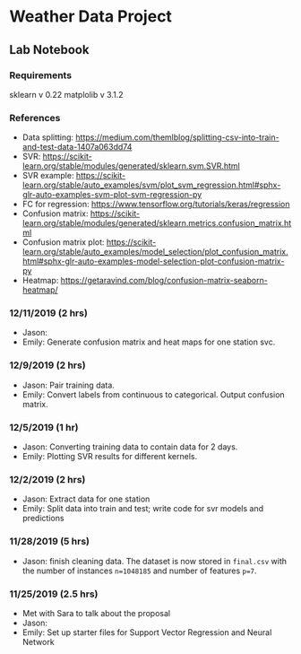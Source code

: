# Weather Data Project

## Lab Notebook

### Requirements
sklearn v 0.22
matplolib v 3.1.2

### References
- Data splitting: https://medium.com/themlblog/splitting-csv-into-train-and-test-data-1407a063dd74
- SVR: https://scikit-learn.org/stable/modules/generated/sklearn.svm.SVR.html
- SVR example: https://scikit-learn.org/stable/auto_examples/svm/plot_svm_regression.html#sphx-glr-auto-examples-svm-plot-svm-regression-py
- FC for regression: https://www.tensorflow.org/tutorials/keras/regression
- Confusion matrix: https://scikit-learn.org/stable/modules/generated/sklearn.metrics.confusion_matrix.html
- Confusion matrix plot: https://scikit-learn.org/stable/auto_examples/model_selection/plot_confusion_matrix.html#sphx-glr-auto-examples-model-selection-plot-confusion-matrix-py
- Heatmap: https://getaravind.com/blog/confusion-matrix-seaborn-heatmap/

### 12/11/2019 (2 hrs)
- Jason:
- Emily: Generate confusion matrix and heat maps for one station svc.

### 12/9/2019 (2 hrs)
- Jason: Pair training data.
- Emily: Convert labels from continuous to categorical. Output confusion matrix.

### 12/5/2019 (1 hr)
- Jason: Converting training data to contain data for 2 days.
- Emily: Plotting SVR results for different kernels.

### 12/2/2019 (2 hrs)
- Jason: Extract data for one station
- Emily: Split data into train and test;
  write code for svr models and predictions

### 11/28/2019 (5 hrs)
- Jason: finish cleaning data. The dataset is now stored in `final.csv` with the number of instances `n=1048185` and number of features `p=7`.

### 11/25/2019 (2.5 hrs)
- Met with Sara to talk about the proposal
- Jason:
- Emily: Set up starter files for Support Vector Regression and Neural Network
